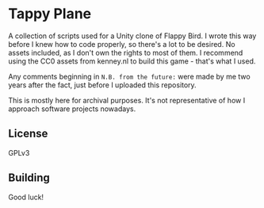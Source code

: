 # Tappy Plane
A collection of scripts used for a Unity clone of Flappy Bird. I wrote this way
before I knew how to code properly, so there's a lot to be desired. No assets
included, as I don't own the rights to most of them. I recommend using the CC0
assets from kenney.nl to build this game - that's what I used.

Any comments beginning in `N.B. from the future:` were made by me two years after
the fact, just before I uploaded this repository.

This is mostly here for archival purposes. It's not representative of how I
approach software projects nowadays.
## License
GPLv3
## Building
Good luck!
